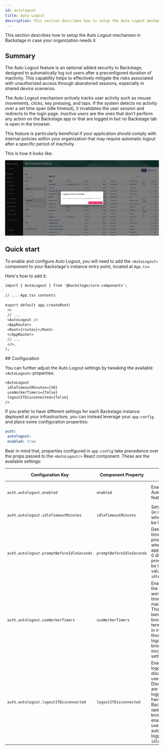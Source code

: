```yaml
---
id: autologout
title: Auto Logout
description: This section describes how to setup the Auto Logout mechanism in Backstage
---
```


This section describes how to setup the Auto Logout mechanism in Backstage in case your organization needs it.

## Summary

The Auto Logout feature is an optional added security to Backstage, designed to automatically log out users after a preconfigured duration of inactivity. This capability helps to effectively mitigate the risks associated with unauthorized access through abandoned sessions, especially in shared device scenarios.

The Auto Logout mechanism actively tracks user activity such as mouse movements, clicks, key pressing, and taps. If the system detects no activity over a set time span (idle timeout), it invalidates the user session and redirects to the login page.
_Inactive users_ are the ones that don't perform any action on the Backstage app or that are logged in but no Backstage tab is open in the browser.

This feature is particularly beneficial if your application should comply with internal policies within your organization that may require automatic logout after a specific period of inactivity.

This is how it looks like:

![Auto logout Preview](../assets/auth/autologout-preview.png)

## Quick start

To enable and configure Auto Logout, you will need to add the `<AutoLogout>` component to your Backstage's instance entry point, located at `App.tsx`.

Here's how to add it:

```tsx
import { AutoLogout } from '@backstage/core-components';

// ... App.tsx contents

export default app.createRoot(
 <>
 // ...
 <AutoLogout />
 <AppRouter>
 <Root>{routes}</Root>
 </AppRouter>
 // ...
 </>,
);
```

## Configuration

You can further adjust the Auto Logout settings by tweaking the available `<AutoLogout>` properties:

```tsx
<AutoLogout
 idleTimeoutMinutes={30}
 useWorkerTimers={false}
 logoutIfDisconnected={false}
/>
```

If you prefer to have different settings for each Backstage instance deployed at your infrastructure, you can instead leverage your `app-config` and place some configuration properties:

```yaml
auth:
 autologout:
 enabled: true
```

Bear in mind that, properties configured in `app-config` take precedence over the props passed to the `<AutoLogout/>` React component.
These are the available settings:

| Configuration Key | Component Property | Description | Allowed Values | Default Value |
| ----------------------------------------- | ------------------------- | ---------------------------------------------------------------------------------------------------------------------------------------------------------------------------------------------------------------------------------------------------------------------- | ---------------- | --------------------------- |
| `auth.autologout.enabled` | `enabled` | Enable/disable the Auto Logout feature. | `true`/`false` | Default is enabled (`true`) |
| `auth.autologout.idleTimeoutMinutes` | `idleTimeoutMinutes` | Sets the idle time (in minutes) after which the user will be logged out. | `>= 0.5` minutes | `0.5` |
| `auth.autologout.promptBeforeIdleSeconds` | `promptBeforeIdleSeconds` | Determines the time (in seconds) prior to idle state when a prompt will appear. A value of 0 disables the prompt. This must be less than the value of `idleTimeoutMinutes`. | `>= 0` seconds | `10` |
| `auth.autologout.useWorkerTimers` | `useWorkerTimers` | Enables or disables the use of Node's worker thread timers instead of main thread timers. This can be beneficial if the browser is terminating timers in inactive tabs, like those used by auto logout. In case of browser incompatibility, try setting this to false. | `true`/`false` | `true` |
| `auth.autologout.logoutIfDisconnected` | `logoutIfDisconnected` | Enable/disable auto logout for disconnected users. Disconnected users are those who are logged in but do not have any active Backstage tabs open in their browsers. If enabled, such users will be automatically logged out after `idleTimeoutMinutes`. | `true`/`false` | `true` |
